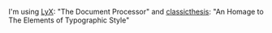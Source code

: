 I'm using [LyX](http://www.lyx.org/): "The Document Processor" and [classicthesis](http://code.google.com/p/classicthesis/): "An Homage to The Elements of Typographic Style"